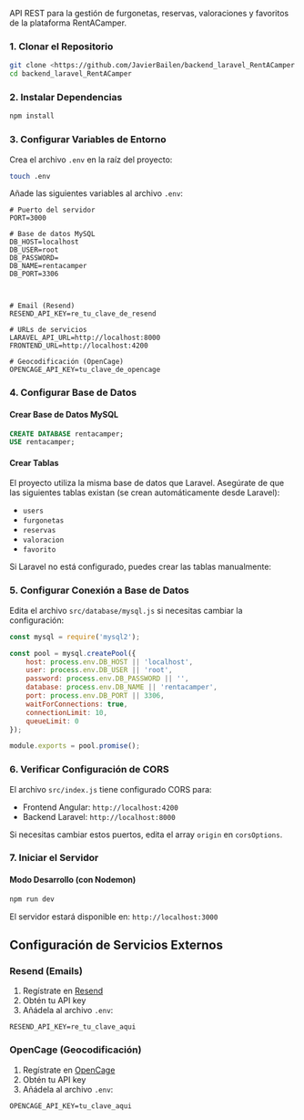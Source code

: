 API REST para la gestión de furgonetas, reservas, valoraciones y favoritos de la plataforma RentACamper.

### 1. Clonar el Repositorio

```bash
git clone <https://github.com/JavierBailen/backend_laravel_RentACamper.git>
cd backend_laravel_RentACamper
```

### 2. Instalar Dependencias

```bash
npm install
```

### 3. Configurar Variables de Entorno

Crea el archivo `.env` en la raíz del proyecto:

```bash
touch .env
```

Añade las siguientes variables al archivo `.env`:

```env
# Puerto del servidor
PORT=3000

# Base de datos MySQL
DB_HOST=localhost
DB_USER=root
DB_PASSWORD=
DB_NAME=rentacamper
DB_PORT=3306



# Email (Resend)
RESEND_API_KEY=re_tu_clave_de_resend

# URLs de servicios
LARAVEL_API_URL=http://localhost:8000
FRONTEND_URL=http://localhost:4200

# Geocodificación (OpenCage)
OPENCAGE_API_KEY=tu_clave_de_opencage

```


### 4. Configurar Base de Datos

#### Crear Base de Datos MySQL

```sql
CREATE DATABASE rentacamper;
USE rentacamper;
```

#### Crear Tablas

El proyecto utiliza la misma base de datos que Laravel. Asegúrate de que las siguientes tablas existan (se crean automáticamente desde Laravel):

- `users`
- `furgonetas`
- `reservas`
- `valoracion`
- `favorito`

Si Laravel no está configurado, puedes crear las tablas manualmente:



### 5. Configurar Conexión a Base de Datos

Edita el archivo `src/database/mysql.js` si necesitas cambiar la configuración:

```javascript
const mysql = require('mysql2');

const pool = mysql.createPool({
    host: process.env.DB_HOST || 'localhost',
    user: process.env.DB_USER || 'root',      
    password: process.env.DB_PASSWORD || '', 
    database: process.env.DB_NAME || 'rentacamper',
    port: process.env.DB_PORT || 3306,
    waitForConnections: true,
    connectionLimit: 10,
    queueLimit: 0
});

module.exports = pool.promise();
```



### 6. Verificar Configuración de CORS

El archivo `src/index.js` tiene configurado CORS para:
- Frontend Angular: `http://localhost:4200`
- Backend Laravel: `http://localhost:8000`

Si necesitas cambiar estos puertos, edita el array `origin` en `corsOptions`.



### 7. Iniciar el Servidor

#### Modo Desarrollo (con Nodemon)

```bash
npm run dev
```


El servidor estará disponible en: `http://localhost:3000`

##  Configuración de Servicios Externos

### Resend (Emails)

1. Regístrate en [Resend](https://resend.com)
2. Obtén tu API key
3. Añádela al archivo `.env`:

```env
RESEND_API_KEY=re_tu_clave_aqui
```

### OpenCage (Geocodificación)

1. Regístrate en [OpenCage](https://opencagedata.com)
2. Obtén tu API key
3. Añádela al archivo `.env`:

```env
OPENCAGE_API_KEY=tu_clave_aqui
```